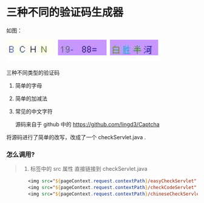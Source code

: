 # 三种不同的验证码生成器

如图：

![](https://github.com/Benjeming/codeCheck/blob/master/images/chrome_qphCqKQqn4.png)

三种不同类型的验证码

1. 简单的字母

2. 简单的加减法

3. 常见的中文字符

   源码来自于 github 中的 https://github.com/lingd3/Captcha

将源码进行了简单的改写，改成了一个 checkServlet.java .

### 怎么调用?

> 1. <imag> 标签中的 src 属性 直接链接到 checkServlet.java

```jsp
 	    <img src="${pageContext.request.contextPath}/easyCheckServlet" title="图片验证码">
        <img src="${pageContext.request.contextPath}/checkCodeServlet" title="数字验证码">
        <img src="${pageContext.request.contextPath}/chineseCheckServlet" title="中文验证码">
```

